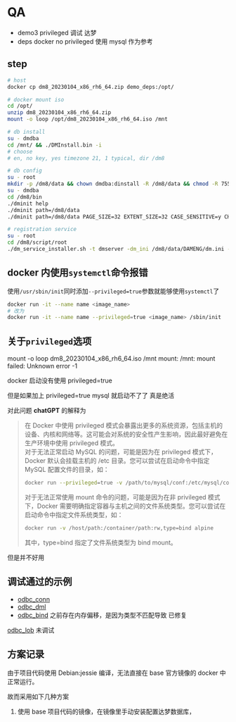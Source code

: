 # QA

- demo3 privileged 调试 达梦
- deps docker no privileged 使用 mysql 作为参考

## step

```bash
# host
docker cp dm8_20230104_x86_rh6_64.zip demo_deps:/opt/

# docker mount iso
cd /opt/
unzip dm8_20230104_x86_rh6_64.zip
mount -o loop /opt/dm8_20230104_x86_rh6_64.iso /mnt

# db install
su - dmdba
cd /mnt/ && ./DMInstall.bin -i
# choose
# en, no key, yes timezone 21, 1 typical, dir /dm8

# db config
su - root
mkdir -p /dm8/data && chown dmdba:dinstall -R /dm8/data && chmod -R 755 /dm8/data 
su - dmdba
cd /dm8/bin
./dminit help
./dminit path=/dm8/data
./dminit path=/dm8/data PAGE_SIZE=32 EXTENT_SIZE=32 CASE_SENSITIVE=y CHARSET=1 DB_NAME=DMDB INSTANCE_NAME=DBSERVER PORT_NUM=5237

# registration service
su - root
cd /dm8/script/root
./dm_service_installer.sh -t dmserver -dm_ini /dm8/data/DAMENG/dm.ini -p DMSERVER
```

## docker 内使用`systemctl`命令报错

使用`/usr/sbin/init`同时添加`--privileged=true`参数就能够使用`systemctl`了

```bash
docker run -it --name name <image_name>
# 改为
docker run -it --name name --privileged=true <image_name> /sbin/init
```

## 关于`privileged`选项

mount -o loop dm8_20230104_x86_rh6_64.iso /mnt
mount: /mnt: mount failed: Unknown error -1

docker 启动没有使用 privileged=true

但是如果加上 privileged=true mysql 就启动不了了 真是绝活

对此问题 **chatGPT** 的解释为

> 在 Docker 中使用 privileged 模式会暴露出更多的系统资源，包括主机的设备、内核和网络等。这可能会对系统的安全性产生影响，因此最好避免在生产环境中使用 privileged 模式。  
> 对于无法正常启动 MySQL 的问题，可能是因为在 privileged 模式下，Docker 默认会挂载主机的 /etc 目录。您可以尝试在启动命令中指定 MySQL 配置文件的目录，如：
>
> ```bash
> docker run --privileged=true -v /path/to/mysql/conf:/etc/mysql/conf.d -d mysql
> ```
>
> 对于无法正常使用 mount 命令的问题，可能是因为在非 privileged 模式下，Docker 需要明确指定容器与主机之间的文件系统类型。您可以尝试在启动命令中指定文件系统类型，如：
>
> ```bash
> docker run -v /host/path:/container/path:rw,type=bind alpine
> ```
>
> 其中，type=bind 指定了文件系统类型为 bind mount。

但是并不好用

## 调试通过的示例

- [odbc_conn](./odbctest/odbc_conn.c)
- [odbc_dml](./odbctest/odbc_dml.c)
- [odbc_bind](./odbctest/odbc_bind.c) 之前存在内存偏移，是因为类型不匹配导致 已修复

[odbc_lob](./odbctest/odbc_lob.c) 未调试

## 方案记录

由于项目代码使用 Debian:jessie 编译，无法直接在 base 官方镜像的 docker 中正常运行。

故而采用如下几种方案
1. 使用 base 项目代码的镜像，在镜像里手动安装配置达梦数据库，